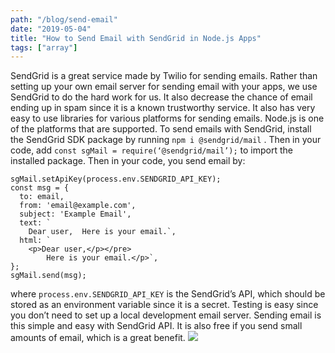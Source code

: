```yaml
---
path: "/blog/send-email"
date: "2019-05-04"
title: "How to Send Email with SendGrid in Node.js Apps"
tags: ["array"]
---
```


SendGrid is a great service made by Twilio for sending emails. Rather than setting up your own email server for sending email with your apps, we use SendGrid to do the hard work for us. It also decrease the chance of email ending up in spam since it is a known trustworthy service.
It also has very easy to use libraries for various platforms for sending emails. Node.js is one of the platforms that are supported.
To send emails with SendGrid, install the SendGrid SDK package by running `npm i @sendgrid/mail` . Then in your code, add `const sgMail = require(‘@sendgrid/mail’);` to import the installed package.
Then in your code, you send email by:

```
sgMail.setApiKey(process.env.SENDGRID_API_KEY);
const msg = {
  to: email,
  from: 'email@example.com',
  subject: 'Example Email',
  text: `
    Dear user,  Here is your email.`,
  html: `
    <p>Dear user,</p></pre>
        Here is your email.</p>`,
};
sgMail.send(msg);
```

where `process.env.SENDGRID_API_KEY` is the SendGrid’s API, which should be stored as an environment variable since it is a secret.
Testing is easy since you don’t need to set up a local development email server.
Sending email is this simple and easy with SendGrid API. It is also free if you send small amounts of email, which is a great benefit.
![](https://cdn-images-1.medium.com/max/800/1*EdbfsnL3ABxWj2iVWmoIWA.png)
